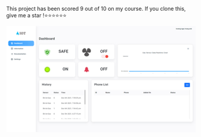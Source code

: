 
This project has been scored 9 out of 10 on my course. If you clone this, give me a star !⭐⭐⭐⭐⭐⭐
<p align="center">
  <img src="https://github.com/trunganh5795/DashBoardIOT_GasLeakDetection/blob/main/preview.jpg" alt=preview"/>
</p>
